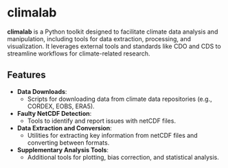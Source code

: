 # climalab

**climalab** is a Python toolkit designed to facilitate climate data analysis and manipulation, including tools for data extraction, processing, and visualization. It leverages external tools and standards like CDO and CDS to streamline workflows for climate-related research.

## Features

- **Data Downloads**: 
  - Scripts for downloading data from climate data repositories (e.g., CORDEX, EOBS, ERA5).
- **Faulty NetCDF Detection**:
  - Tools to identify and report issues with netCDF files.
- **Data Extraction and Conversion**:
  - Utilities for extracting key information from netCDF files and converting between formats.
- **Supplementary Analysis Tools**:
  - Additional tools for plotting, bias correction, and statistical analysis.
